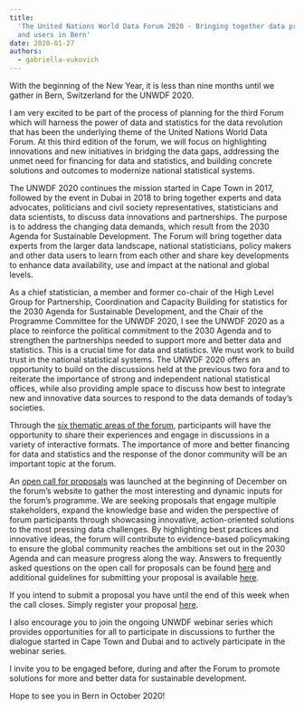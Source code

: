 ```yaml
---
title:
  'The United Nations World Data Forum 2020 - Bringing together data producers
  and users in Bern'
date: 2020-01-27
authors:
  - gabriella-vukovich
---
```


With the beginning of the New Year, it is less than nine months until we gather
in Bern, Switzerland for the UNWDF 2020.

I am very excited to be part of the process of planning for the third Forum
which will harness the power of data and statistics for the data revolution that
has been the underlying theme of the United Nations World Data Forum. At this
third edition of the forum, we will focus on highlighting innovations and new
initiatives in bridging the data gaps, addressing the unmet need for financing
for data and statistics, and building concrete solutions and outcomes to
modernize national statistical systems.

The UNWDF 2020 continues the mission started in Cape Town in 2017, followed by
the event in Dubai in 2018 to bring together experts and data advocates,
politicians and civil society representatives, statisticians and data
scientists, to discuss data innovations and partnerships. The purpose is to
address the changing data demands, which result from the 2030 Agenda for
Sustainable Development. The Forum will bring together data experts from the
larger data landscape, national statisticians, policy makers and other data
users to learn from each other and share key developments to enhance data
availability, use and impact at the national and global levels.

As a chief statistician, a member and former co-chair of the High Level Group
for Partnership, Coordination and Capacity Building for statistics for the 2030
Agenda for Sustainable Development, and the Chair of the Programme Committee for
the UNWDF 2020, I see the UNWDF 2020 as a place to reinforce the political
commitment to the 2030 Agenda and to strengthen the partnerships needed to
support more and better data and statistics. This is a crucial time for data and
statistics. We must work to build trust in the national statistical systems. The
UNWDF 2020 offers an opportunity to build on the discussions held at the
previous two fora and to reiterate the importance of strong and independent
national statistical offices, while also providing ample space to discuss how
best to integrate new and innovative data sources to respond to the data demands
of today’s societies.

Through the
[six thematic areas of the forum](https://unstats.un.org/unsd/undataforum/programme/index.html),
participants will have the opportunity to share their experiences and engage in
discussions in a variety of interactive formats. The importance of more and
better financing for data and statistics and the response of the donor community
will be an important topic at the forum.

An
[open call for proposals](https://unstats.un.org/unsd/undataforum/call-for-session-proposals-for-united-nations-world-data-forum-2020/)
was launched at the beginning of December on the forum’s website to gather the
most interesting and dynamic inputs for the forum’s programme. We are seeking
proposals that engage multiple stakeholders, expand the knowledge base and widen
the perspective of forum participants through showcasing innovative,
action-oriented solutions to the most pressing data challenges. By highlighting
best practices and innovative ideas, the forum will contribute to evidence-based
policymaking to ensure the global community reaches the ambitions set out in the
2030 Agenda and can measure progress along the way. Answers to frequently asked
questions on the open call for proposals can be found
[here](https://unstats.un.org/unsd/undataforum/call-for-session-proposals-for-united-nations-world-data-forum-2020/UNWDF2020_Call_for_Sessions_FAQs.pdf)
and additional guidelines for submitting your proposal is available
[here](https://unstats.un.org/unsd/undataforum/call-for-session-proposals-for-united-nations-world-data-forum-2020/UNWDF2020_ProposalGuidelines.pdf).

If you intend to submit a proposal you have until the end of this week when the
call closes. Simply register your proposal
[here](https://docs.google.com/forms/d/e/1FAIpQLSeB4uJIOHxonEgqKFJ7GBYFyrNaTWb1E9lwloS8d9zGNBgafg/viewform).

I also encourage you to join the ongoing UNWDF webinar series which provides
opportunities for all to participate in discussions to further the dialogue
started in Cape Town and Dubai and to actively participate in the webinar
series.

I invite you to be engaged before, during and after the Forum to promote
solutions for more and better data for sustainable development.

Hope to see you in Bern in October 2020!
